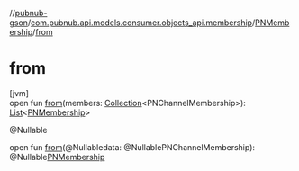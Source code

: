 //[pubnub-gson](../../../index.md)/[com.pubnub.api.models.consumer.objects_api.membership](../index.md)/[PNMembership](index.md)/[from](from.md)

# from

[jvm]\
open fun [from](from.md)(members: [Collection](https://docs.oracle.com/javase/8/docs/api/java/util/Collection.html)&lt;PNChannelMembership&gt;): [List](https://docs.oracle.com/javase/8/docs/api/java/util/List.html)&lt;[PNMembership](index.md)&gt;

@Nullable

open fun [from](from.md)(@Nullabledata: @NullablePNChannelMembership): @Nullable[PNMembership](index.md)
